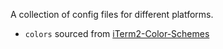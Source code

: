 A collection of config files for different platforms.

- `colors` sourced from [iTerm2-Color-Schemes](https://github.com/mbadolato/iTerm2-Color-Schemes)
